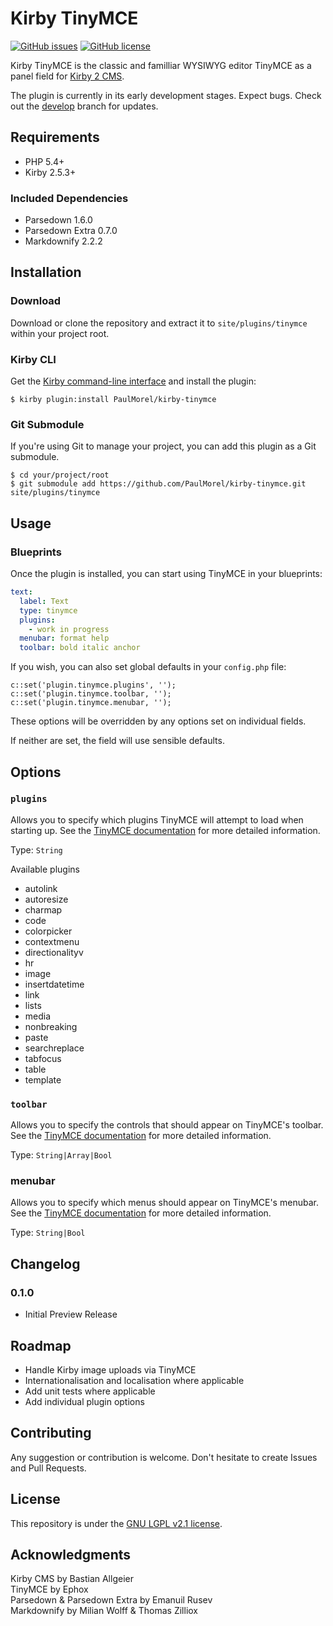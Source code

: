 # Kirby TinyMCE 

[![GitHub issues](https://img.shields.io/github/issues/PaulMorel/kirby-tinymce.svg)](https://github.com/PaulMorel/kirby-tinymce/issues)
[![GitHub license](https://img.shields.io/github/license/PaulMorel/kirby-tinymce.svg)](https://github.com/PaulMorel/kirby-tinymce/blob/master/LICENSE)

Kirby TinyMCE is the classic and familliar WYSIWYG editor TinyMCE as a panel field for [Kirby 2 CMS](https://getkirby.com/).

The plugin is currently in its early development stages. Expect bugs. Check out the [develop](https://github.com/PaulMorel/kirby-tinymce/tree/develop) branch for updates.

## Requirements

- PHP 5.4+
- Kirby 2.5.3+

### Included Dependencies
- Parsedown 1.6.0
- Parsedown Extra 0.7.0
- Markdownify 2.2.2

## Installation

### Download

Download or clone the repository and extract it to `site/plugins/tinymce` within your project root.

### Kirby CLI

Get the [Kirby command-line interface](https://github.com/getkirby/cli) and install the plugin: 

```
$ kirby plugin:install PaulMorel/kirby-tinymce
```

### Git Submodule

If you're using Git to manage your project, you can add this plugin as a Git submodule.

```
$ cd your/project/root
$ git submodule add https://github.com/PaulMorel/kirby-tinymce.git site/plugins/tinymce
```
## Usage

### Blueprints
Once the plugin is installed, you can start using TinyMCE in your blueprints:

``` yml
text:
  label: Text
  type: tinymce
  plugins:
    - work in progress
  menubar: format help
  toolbar: bold italic anchor
```

If you wish, you can also set global defaults in your `config.php` file:

```
c::set('plugin.tinymce.plugins', '');
c::set('plugin.tinymce.toolbar, '');
c::set('plugin.tinymce.menubar, '');
```

These options will be overridden by any options set on individual fields. 

If neither are set, the field will use sensible defaults.

## Options

### `plugins`

Allows you to specify which plugins TinyMCE will attempt to load when starting up. See the [TinyMCE documentation](https://www.tinymce.com/docs/configure/integration-and-setup/#plugins) for more detailed information.

Type: `String`

Available plugins
- autolink
- autoresize
- charmap
- code
- colorpicker
- contextmenu
- directionalityv
- hr
- image
- insertdatetime
- link
- lists
- media
- nonbreaking
- paste
- searchreplace
- tabfocus
- table
- template
  
### `toolbar`

Allows you to specify the controls that should appear on TinyMCE's toolbar. See the [TinyMCE documentation](https://www.tinymce.com/docs/configure/editor-appearance/#toolbar) for more detailed information.

Type: `String|Array|Bool`
 
### menubar

Allows you to specify which menus should appear on TinyMCE's menubar. See the [TinyMCE documentation](https://www.tinymce.com/docs/configure/editor-appearance/#menubar) for more detailed information.

Type: `String|Bool`

## Changelog

### 0.1.0
- Initial Preview Release

## Roadmap

- Handle Kirby image uploads via TinyMCE
- Internationalisation and localisation where applicable
- Add unit tests where applicable
- Add individual plugin options

## Contributing
Any suggestion or contribution is welcome. Don't hesitate to create Issues and Pull Requests.

## License

This repository is under the [GNU LGPL v2.1 license](https://github.com/PaulMorel/kirby-tinymce/blob/master/LICENSE).

## Acknowledgments

Kirby CMS by Bastian Allgeier  
TinyMCE by Ephox  
Parsedown & Parsedown Extra by Emanuil Rusev  
Markdownify by Milian Wolff & Thomas Zilliox